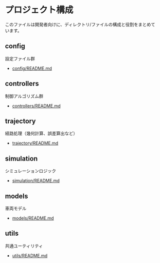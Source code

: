 # プロジェクト構成

このファイルは開発者向けに、ディレクトリ/ファイルの構成と役割をまとめています。

## config
設定ファイル群
- [config/README.md](./config/README.md)

## controllers
制御アルゴリズム群
- [controllers/README.md](./controllers/README.md)

## trajectory
経路処理（幾何計算、誤差算出など）
- [trajectory/README.md](./trajectory/README.md)

## simulation
シミュレーションロジック
- [simulation/README.md](./simulation/README.md)

## models
車両モデル
- [models/README.md](./models/README.md)

## utils
共通ユーティリティ
- [utils/README.md](./utils/README.md)